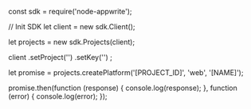 const sdk = require('node-appwrite');

// Init SDK
let client = new sdk.Client();

let projects = new sdk.Projects(client);

client
    .setProject('')
    .setKey('')
;

let promise = projects.createPlatform('[PROJECT_ID]', 'web', '[NAME]');

promise.then(function (response) {
    console.log(response);
}, function (error) {
    console.log(error);
});